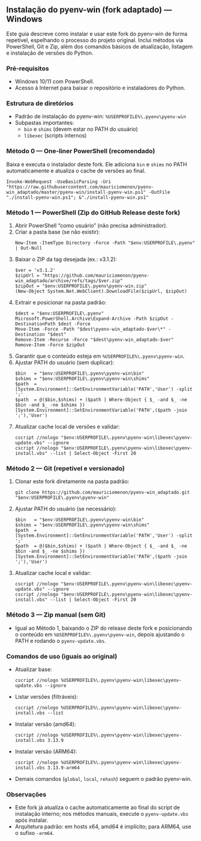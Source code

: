 ## Instalação do pyenv-win (fork adaptado) — Windows

Este guia descreve como instalar e usar este fork do pyenv-win de forma repetível, espelhando o processo do projeto original. Inclui métodos via PowerShell, Git e Zip, além dos comandos básicos de atualização, listagem e instalação de versões do Python.

### Pré‑requisitos
- Windows 10/11 com PowerShell.
- Acesso à Internet para baixar o repositório e instaladores do Python.

### Estrutura de diretórios
- Padrão de instalação do pyenv-win: `%USERPROFILE%\.pyenv\pyenv-win`
- Subpastas importantes:
  - `bin` e `shims` (devem estar no PATH do usuário)
  - `libexec` (scripts internos)

### Método 0 — One‑liner PowerShell (recomendado)
Baixa e executa o instalador deste fork. Ele adiciona `bin` e `shims` no PATH automaticamente e atualiza o cache de versões ao final.

```pwsh
Invoke-WebRequest -UseBasicParsing -Uri "https://raw.githubusercontent.com/mauriciomenon/pyenv-win_adaptado/master/pyenv-win/install-pyenv-win.ps1" -OutFile "./install-pyenv-win.ps1"; &"./install-pyenv-win.ps1"
```

### Método 1 — PowerShell (Zip do GitHub Release deste fork)
1) Abrir PowerShell “como usuário” (não precisa administrador).
2) Criar a pasta base (se não existir):
   ```pwsh
   New-Item -ItemType Directory -Force -Path "$env:USERPROFILE\.pyenv" | Out-Null
   ```
3) Baixar o ZIP da tag desejada (ex.: v3.1.2):
   ```pwsh
   $ver = 'v3.1.2'
   $zipUrl = "https://github.com/mauriciomenon/pyenv-win_adaptado/archive/refs/tags/$ver.zip"
   $zipOut = "$env:USERPROFILE\.pyenv\pyenv-win.zip"
   (New-Object System.Net.WebClient).DownloadFile($zipUrl, $zipOut)
   ```
4) Extrair e posicionar na pasta padrão:
   ```pwsh
   $dest = "$env:USERPROFILE\.pyenv"
   Microsoft.PowerShell.Archive\Expand-Archive -Path $zipOut -DestinationPath $dest -Force
   Move-Item -Force -Path "$dest\pyenv-win_adaptado-$ver\*" -Destination "$dest"
   Remove-Item -Recurse -Force "$dest\pyenv-win_adaptado-$ver"
   Remove-Item -Force $zipOut
   ```
5) Garantir que o conteúdo esteja em `%USERPROFILE%\.pyenv\pyenv-win`.
6) Ajustar PATH do usuário (sem duplicar):
   ```pwsh
   $bin   = "$env:USERPROFILE\.pyenv\pyenv-win\bin"
   $shims = "$env:USERPROFILE\.pyenv\pyenv-win\shims"
   $path  = [System.Environment]::GetEnvironmentVariable('PATH','User') -split ';'
   $path  = @($bin,$shims) + ($path | Where-Object { $_ -and $_ -ne $bin -and $_ -ne $shims })
   [System.Environment]::SetEnvironmentVariable('PATH',($path -join ';'),'User')
   ```
7) Atualizar cache local de versões e validar:
   ```pwsh
   cscript //nologo "$env:USERPROFILE\.pyenv\pyenv-win\libexec\pyenv-update.vbs" --ignore
   cscript //nologo "$env:USERPROFILE\.pyenv\pyenv-win\libexec\pyenv-install.vbs" --list | Select-Object -First 20
   ```

### Método 2 — Git (repetível e versionado)
1) Clonar este fork diretamente na pasta padrão:
   ```pwsh
   git clone https://github.com/mauriciomenon/pyenv-win_adaptado.git "$env:USERPROFILE\.pyenv\pyenv-win"
   ```
2) Ajustar PATH do usuário (se necessário):
   ```pwsh
   $bin   = "$env:USERPROFILE\.pyenv\pyenv-win\bin"
   $shims = "$env:USERPROFILE\.pyenv\pyenv-win\shims"
   $path  = [System.Environment]::GetEnvironmentVariable('PATH','User') -split ';'
   $path  = @($bin,$shims) + ($path | Where-Object { $_ -and $_ -ne $bin -and $_ -ne $shims })
   [System.Environment]::SetEnvironmentVariable('PATH',($path -join ';'),'User')
   ```
3) Atualizar cache local e validar:
   ```pwsh
   cscript //nologo "$env:USERPROFILE\.pyenv\pyenv-win\libexec\pyenv-update.vbs" --ignore
   cscript //nologo "$env:USERPROFILE\.pyenv\pyenv-win\libexec\pyenv-install.vbs" --list | Select-Object -First 20
   ```

### Método 3 — Zip manual (sem Git)
- Igual ao Método 1, baixando o ZIP do release deste fork e posicionando o conteúdo em `%USERPROFILE%\.pyenv\pyenv-win`, depois ajustando o PATH e rodando o `pyenv-update.vbs`.

### Comandos de uso (iguais ao original)
- Atualizar base:
  ```pwsh
  cscript //nologo %USERPROFILE%\.pyenv\pyenv-win\libexec\pyenv-update.vbs --ignore
  ```
- Listar versões (filtráveis):
  ```pwsh
  cscript //nologo %USERPROFILE%\.pyenv\pyenv-win\libexec\pyenv-install.vbs --list
  ```
- Instalar versão (amd64):
  ```pwsh
  cscript //nologo %USERPROFILE%\.pyenv\pyenv-win\libexec\pyenv-install.vbs 3.13.9
  ```
- Instalar versão (ARM64):
  ```pwsh
  cscript //nologo %USERPROFILE%\.pyenv\pyenv-win\libexec\pyenv-install.vbs 3.13.9-arm64
  ```
- Demais comandos (`global`, `local`, `rehash`) seguem o padrão pyenv-win.

### Observações
- Este fork já atualiza o cache automaticamente ao final do script de instalação interno; nos métodos manuais, execute o `pyenv-update.vbs` após instalar.
- Arquitetura padrão: em hosts x64, amd64 é implícito; para ARM64, use o sufixo `-arm64`.
